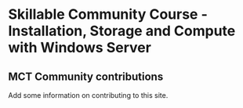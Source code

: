 # Skillable Community Course -  Installation, Storage and Compute with Windows Server
## MCT Community contributions

Add some information on contributing to this site.
